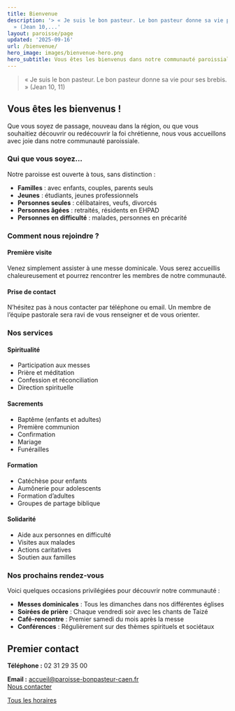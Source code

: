 ```yaml
---
title: Bienvenue
description: '> « Je suis le bon pasteur. Le bon pasteur donne sa vie pour ses brebis.
  » (Jean 10,...'
layout: paroisse/page
updated: '2025-09-16'
url: /bienvenue/
hero_image: images/bienvenue-hero.png
hero_subtitle: Vous êtes les bienvenus dans notre communauté paroissiale
---
```


> « Je suis le bon pasteur. Le bon pasteur donne sa vie pour ses brebis. » (Jean 10, 11)

## Vous êtes les bienvenus !

Que vous soyez de passage, nouveau dans la région, ou que vous souhaitiez découvrir ou redécouvrir la foi chrétienne, nous vous accueillons avec joie dans notre communauté paroissiale.

### Qui que vous soyez…

Notre paroisse est ouverte à tous, sans distinction :

  * **Familles** : avec enfants, couples, parents seuls
  * **Jeunes** : étudiants, jeunes professionnels
  * **Personnes seules** : célibataires, veufs, divorcés
  * **Personnes âgées** : retraités, résidents en EHPAD
  * **Personnes en difficulté** : malades, personnes en précarité

### Comment nous rejoindre ?

####  Première visite

Venez simplement assister à une messe dominicale. Vous serez accueillis chaleureusement et pourrez rencontrer les membres de notre communauté.

#### Prise de contact

N’hésitez pas à nous contacter par téléphone ou email. Un membre de l’équipe pastorale sera ravi de vous renseigner et de vous orienter.

### Nos services

#### Spiritualité

  * Participation aux messes
  * Prière et méditation
  * Confession et réconciliation
  * Direction spirituelle

#### Sacrements

  * Baptême (enfants et adultes)
  * Première communion
  * Confirmation
  * Mariage
  * Funérailles

#### Formation

  * Catéchèse pour enfants
  * Aumônerie pour adolescents
  * Formation d’adultes
  * Groupes de partage biblique

#### Solidarité

  * Aide aux personnes en difficulté
  * Visites aux malades
  * Actions caritatives
  * Soutien aux familles

### Nos prochains rendez-vous

Voici quelques occasions privilégiées pour découvrir notre communauté :

  * **Messes dominicales** : Tous les dimanches dans nos différentes églises
  * **Soirées de prière** : Chaque vendredi soir avec les chants de Taizé
  * **Café-rencontre** : Premier samedi du mois après la messe
  * **Conférences** : Régulièrement sur des thèmes spirituels et sociétaux

## Premier contact

**Téléphone :** 02 31 29 35 00

**Email :** [accueil@paroisse-bonpasteur-caen.fr](mailto:accueil@paroisse-bonpasteur-caen.fr)  
[Nous contacter  
](/infos/contact)  

[Tous les horaires](/infos/messes-horaires)